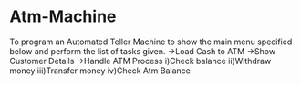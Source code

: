 # Atm-Machine
To program an Automated Teller Machine to show the main menu specified below and perform the list of tasks given.
 ->Load Cash to ATM
 ->Show Customer Details
 ->Handle ATM Process
    i)Check balance 
    ii)Withdraw money
    iii)Transfer money
    iv)Check Atm Balance
